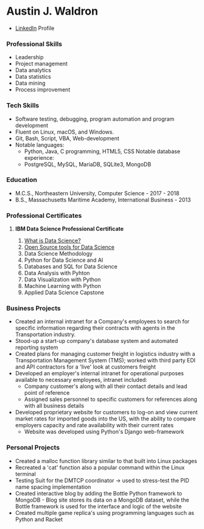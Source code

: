 # Austin J. Waldron

* [LinkedIn](https://www.linkedin.com/in/austin-waldron-ozzycodes) Profile

### Professional Skills

* Leadership
* Project management
* Data analytics
* Data statistics
* Data mining
* Process improvement

### Tech Skills

* Software testing, debugging, program automation and program development
* Fluent on Linux, macOS, and Windows.
* Git, Bash, Script, VBA, Web-development
* Notable languages:
  * Python, Java, C programming, HTML5, CSS
Notable database experience:
  * PostgreSQL, MySQL, MariaDB, SQLite3, MongoDB

### Education

* M.C.S., Northeastern University, Computer Science - 2017 - 2018
* B.S., Massachusetts Maritime Academy, International Business - 2013

### Professional Certificates

<ol>
<li><strong>IBM Data Science Professional Certificate</strong></li>
<ol>
<a href="https://coursera.org/share/2ea8dacaa378353be7dc3f8bf9a32924"><li>What is Data Science?</li></a>
<a href="https://coursera.org/share/a247949aa63c5b66952fac4a5cc0dc8d"><li>Open Source tools for Data Science</li></a>
<li>Data Science Methodology</li>
<li>Python for Data Science and AI</li>
<li>Databases and SQL for Data Science</li>
<li>Data Analysis with Pyhton</li>
<li>Data Visualization with Python</li>
<li>Machine Learning with Python</li>
<li>Applied Data Science Capstone</li>
</ol>
</ol>


### Business Projects

* Created an internal intranet for a Company's employees to search for specific information regarding their contracts with agents in the Transportation industry.
* Stood-up a start-up company's database system and automated reporting system
* Created plans for managing customer freight in logistics industry with a Transportation Management System (TMS); worked with third party EDI and API contractors for a 'live' look at customers freight
* Developed an employer's	internal intranet for operational purposes available to necessary employees, intranet included:
  * Company customer's along with all their contact details and lead point of reference
  * Assigned sales personnel to specific customers for references along with all business details
* Developed proprietary website for customers to log-on and view current market rates for imported goods into the US, with the ability to compare employers capacity and rate availability with their current rates
  * Website was developed using Python's Django web-framework

### Personal Projects

* Created a malloc function library similar to that built into Linux packages
* Recreated a 'cat' function also a popular command within the Linux terminal
* Testing Suit for the DMTCP coordinator -> used to stress-test the PID name spacing implementation
* Created interactive blog by adding the Bottle Python framework to MongoDB  - Blog site stores its data on a MongoDB dataset, while the Bottle framework is used for the interface and logic of the website
* Created multiple game replica's using programming languages such as Python and Racket
